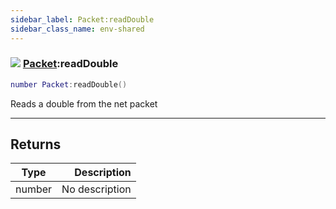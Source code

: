 ```yaml
---
sidebar_label: Packet:readDouble
sidebar_class_name: env-shared
---
```


### ![](/img/wiki/shared.png) [Packet](../packet/README.md):readDouble

```lua
number Packet:readDouble()
```

Reads a double from the net packet<br/>

-----------------
## Returns

| Type   | Description |
| ------ | ----------: |
| number | No description |

